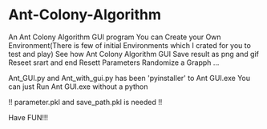 # Ant-Colony-Algorithm
An Ant Colony Algorithm GUI program
You can Create your Own Environment(There is few of initial Environments which I crated for you to test and play)
See how Ant Colony Algorithm GUI
Save result as png and gif
Reseet srart and end
Resett Parameters
Randomize a Grapph ...

Ant_GUI.py and Ant_with_gui.py has been 'pyinstaller' to Ant GUI.exe
You can just Run Ant GUI.exe without a python
 
 !! parameter.pkl and save_path.pkl is needed !!
 
 Have FUN!!!
